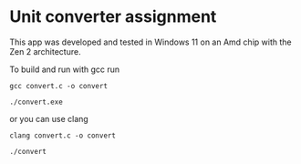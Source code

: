 # Unit converter assignment

This app was developed and tested in Windows 11 on an Amd chip with the Zen 2 architecture.

To build and run with gcc run
```
gcc convert.c -o convert

./convert.exe
```

or you can use clang

```
clang convert.c -o convert

./convert
```
